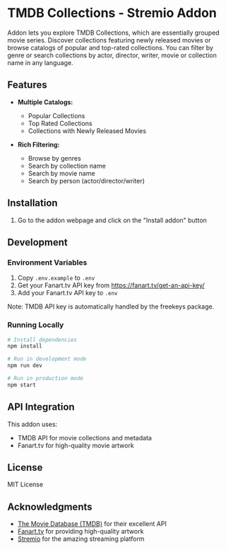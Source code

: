 # TMDB Collections - Stremio Addon

Addon lets you explore TMDB Collections, which are essentially grouped movie series. Discover collections featuring newly released movies or browse catalogs of popular and top-rated collections. You can filter by genre or search collections by actor, director, writer, movie or collection name in any language.

## Features

- **Multiple Catalogs:**

  - Popular Collections
  - Top Rated Collections
  - Collections with Newly Released Movies

- **Rich Filtering:**

  - Browse by genres
  - Search by collection name
  - Search by movie name
  - Search by person (actor/director/writer)

## Installation

1. Go to the addon webpage and click on the "Install addon" button

## Development

### Environment Variables

1. Copy `.env.example` to `.env`
2. Get your Fanart.tv API key from https://fanart.tv/get-an-api-key/
3. Add your Fanart.tv API key to `.env`

Note: TMDB API key is automatically handled by the freekeys package.

### Running Locally

```bash
# Install dependencies
npm install

# Run in development mode
npm run dev

# Run in production mode
npm start
```

## API Integration

This addon uses:

- TMDB API for movie collections and metadata
- Fanart.tv for high-quality movie artwork

## License

MIT License

## Acknowledgments

- [The Movie Database (TMDB)](https://www.themoviedb.org/) for their excellent API
- [Fanart.tv](https://fanart.tv/) for providing high-quality artwork
- [Stremio](https://www.stremio.com/) for the amazing streaming platform
